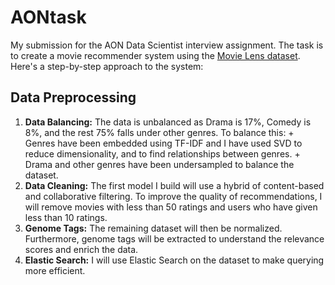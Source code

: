 # AONtask
My submission for the AON Data Scientist interview assignment. The task is to create a movie recommender system using the [Movie Lens dataset](https://www.kaggle.com/datasets/grouplens/movielens-20m-dataset?resource=download). Here's a step-by-step approach to the system:

## Data Preprocessing

1. **Data Balancing:** The data is unbalanced as Drama is 17%, Comedy is 8%, and the rest 75% falls under other genres. To balance this:
                      + Genres have been embedded using TF-IDF and I have used SVD to reduce dimensionality, and to find relationships between genres.
                      + Drama and other genres have been undersampled to balance the dataset.
2. **Data Cleaning:** The first model I build will use a hybrid of content-based and collaborative filtering. To improve the quality of recommendations, I will remove movies with less than 50 ratings and users who have given less than 10 ratings.
3. **Genome Tags:** The remaining dataset will then be normalized. Furthermore, genome tags will be extracted to understand the relevance scores and enrich the data.
4. **Elastic Search:** I will use Elastic Search on the dataset to make querying more efficient.


